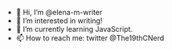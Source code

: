 - 👋 Hi, I’m @elena-m-writer
- 👀 I’m interested in writing!
- 🌱 I’m currently learning JavaScript.
- 📫 How to reach me: twitter @The19thCNerd

<!---
elena-m-writer/elena-m-writer is a ✨ special ✨ repository because its `README.md` (this file) appears on your GitHub profile.
You can click the Preview link to take a look at your changes.
--->
